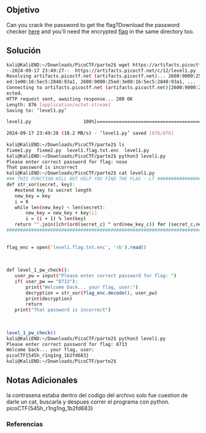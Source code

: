 ## Objetivo 
Can you crack the password to get the flag?Download the password checker [here](https://artifacts.picoctf.net/c/12/level1.py) and you'll need the encrypted [flag](https://artifacts.picoctf.net/c/12/level1.flag.txt.enc) in the same directory too.
## Solución  
```bash
kali@KaliEND:~/Downloads/PicoCTF/parte2$ wget https://artifacts.picoctf.net/c/12/level1.py  
--2024-09-17 23:49:27--  https://artifacts.picoctf.net/c/12/level1.py  
Resolving artifacts.picoctf.net (artifacts.picoctf.net)... 2600:9000:25ed:9400:16:5ec5:2840:93a1, 2600:9000:25  
ed:1e00:16:5ec5:2840:93a1, 2600:9000:25ed:3e00:16:5ec5:2840:93a1, ...  
Connecting to artifacts.picoctf.net (artifacts.picoctf.net)|2600:9000:25ed:9400:16:5ec5:2840:93a1|:443... conn  
ected.  
HTTP request sent, awaiting response... 200 OK  
Length: 876 [application/octet-stream]  
Saving to: ‘level1.py’  
  
level1.py                   100%[=========================================>]     876  --.-KB/s    in 0s         
  
2024-09-17 23:49:28 (10.2 MB/s) - ‘level1.py’ saved [876/876]  
  
kali@KaliEND:~/Downloads/PicoCTF/parte2$ ls  
fixme1.py  fixme2.py  level1.flag.txt.enc  level1.py  
kali@KaliEND:~/Downloads/PicoCTF/parte2$ python3 level1.py    
Please enter correct password for flag: nose  
That password is incorrect  
kali@KaliEND:~/Downloads/PicoCTF/parte2$ cat level1.py    
### THIS FUNCTION WILL NOT HELP YOU FIND THE FLAG --LT ########################  
def str_xor(secret, key):  
   #extend key to secret length  
   new_key = key  
   i = 0  
   while len(new_key) < len(secret):  
       new_key = new_key + key[i]  
       i = (i + 1) % len(key)           
   return "".join([chr(ord(secret_c) ^ ord(new_key_c)) for (secret_c,new_key_c) in zip(secret,new_key)])  
###############################################################################  
  
  
flag_enc = open('level1.flag.txt.enc', 'rb').read()  
  
  
  
def level_1_pw_check():  
   user_pw = input("Please enter correct password for flag: ")  
   if( user_pw == "8713"):  
       print("Welcome back... your flag, user:")  
       decryption = str_xor(flag_enc.decode(), user_pw)  
       print(decryption)  
       return  
   print("That password is incorrect")  
  
  
  
level_1_pw_check()  
kali@KaliEND:~/Downloads/PicoCTF/parte2$ python3 level1.py    
Please enter correct password for flag: 8713  
Welcome back... your flag, user:  
picoCTF{545h_r1ng1ng_1b2fd683}  
kali@KaliEND:~/Downloads/PicoCTF/parte2$
```
## Notas Adicionales 
la contrasena estaba dentro del codigo del archivo solo fue cuestion de darle un cat, buscarla y despues correr el programa con python.
picoCTF{545h_r1ng1ng_1b2fd683}
### Referencias

